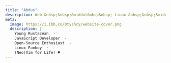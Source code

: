 ```yaml
---
title: "Abdus"
description: Web &nbsp;&nbsp;&middot&nbsp&nbsp; Linux &nbsp;&nbsp;&middot&nbsp&nbsp; Open-Source
meta:
  image: https://i.ibb.co/0tyshcy/website-cover.png
  description: |
    Young Rustacean  ·  
    JavaScript Developer  ·  
    Open-Source Enthusiast  ·  
    Linux Fanboy  ·  
    (Neo)Vim for Life! ♥
---
```


